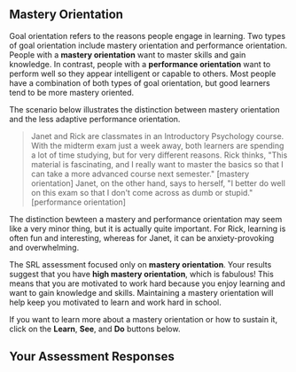 ## Mastery Orientation

Goal orientation refers to the reasons people engage in learning. Two types of goal orientation include mastery orientation and performance orientation. People with a **mastery orientation** want to master skills and gain knowledge. In contrast, people with a **performance orientation** want to perform well so they appear intelligent or capable to others. Most people have a combination of both types of goal orientation, but good learners tend to be more mastery oriented. 

The scenario below illustrates the distinction between mastery orientation and the less adaptive performance orientation.

> Janet and Rick are classmates in an Introductory Psychology course. With the midterm exam just a week away, both learners are spending a lot of time studying, but for very different reasons. Rick thinks, "This material is fascinating, and I really want to master the basics so that I can take a more advanced course next semester." [mastery orientation] Janet, on the other hand, says to herself, "I better do well on this exam so that I don't come across as dumb or stupid." [performance orientation]

The distinction bewteen a mastery and performance orientation may seem like a very minor thing, but it is actually quite important. For Rick, learning is often fun and interesting, whereas for Janet, it can be anxiety-provoking and overwhelming.

The SRL assessment focused only on **mastery orientation**. Your results suggest that you have **high mastery orientation**, which is fabulous! This means that you are motivated to work hard because you enjoy learning and want to gain knowledge and skills. Maintaining a mastery orientation will help keep you motivated to learn and work hard in school.

If you want to learn more about a mastery orientation or how to sustain it, click on the **Learn**, **See**, and **Do** buttons below.

## Your Assessment Responses
